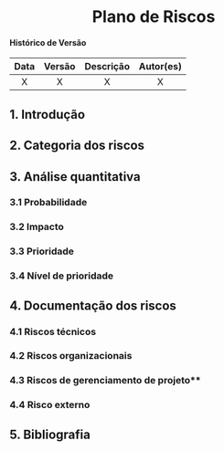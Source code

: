 # <center> **Plano de Riscos**

#### **Histórico de Versão**
|    Data    | Versão |      Descrição       |     Autor(es)     |
| :--------: | :----: | :------------------: | :---------------: |
| X |  X  | X | X |

<div align="justify">

## **1. Introdução**

## **2. Categoria dos riscos**

## **3. Análise quantitativa**

### **3.1 Probabilidade**

### **3.2 Impacto**

### **3.3 Prioridade**

### **3.4 Nível de prioridade**

## **4. Documentação dos riscos**

### **4.1 Riscos técnicos**

### **4.2 Riscos organizacionais**

### **4.3 Riscos de gerenciamento de projeto****

### **4.4 Risco externo**

## **5. Bibliografia**
